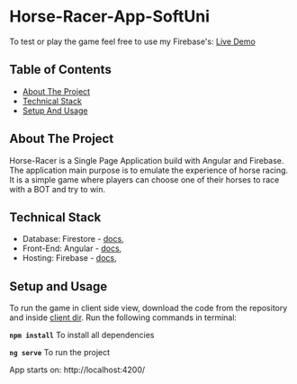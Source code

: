 # Horse-Racer-App-SoftUni
To test or play the game feel free to use my Firebase's: [Live Demo](https://horse-racer-e2e5b.web.app/)

## Table of Contents
- [About The Project](#about-the-project)
- [Technical Stack](#technical-stack)
- [Setup And Usage](#setup-and-usage)

## About The Project
Horse-Racer is a Single Page Application build with Angular and Firebase.
The application main purpose is to emulate the experience of horse racing. It is a simple game where players can choose one of their horses to race with a BOT and try to win.

## Technical Stack
- Database: Firestore - [docs](https://firebase.google.com/docs/firestore),
- Front-End: Angular - [docs](https://angular.io/docs),
- Hosting: Firebase - [docs](https://firebase.google.com/docs/hosting),

## Setup and Usage
To run the game in client side view, download the code from the repository and inside [client dir](https://github.com/KostaKostov15/Horse-Racer/tree/main/client).
Run the following commands in terminal:

**`
npm install
`** 
To install all dependencies

**`
ng serve
`**
To run the project

App starts on: http://localhost:4200/
